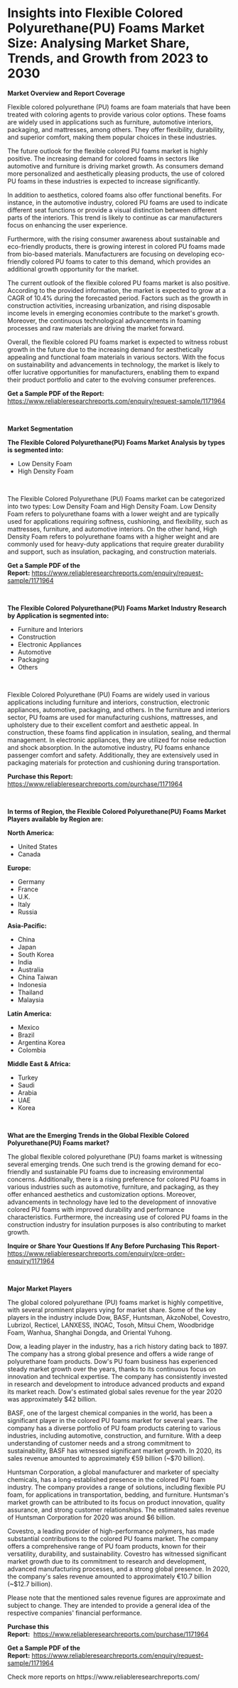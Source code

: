 <p><h1>Insights into Flexible Colored Polyurethane(PU) Foams Market Size: Analysing Market Share, Trends, and Growth from 2023 to 2030</h1></p><p><strong>Market Overview and Report Coverage</strong></p>
<p><p>Flexible colored polyurethane (PU) foams are foam materials that have been treated with coloring agents to provide various color options. These foams are widely used in applications such as furniture, automotive interiors, packaging, and mattresses, among others. They offer flexibility, durability, and superior comfort, making them popular choices in these industries.</p><p>The future outlook for the flexible colored PU foams market is highly positive. The increasing demand for colored foams in sectors like automotive and furniture is driving market growth. As consumers demand more personalized and aesthetically pleasing products, the use of colored PU foams in these industries is expected to increase significantly.</p><p>In addition to aesthetics, colored foams also offer functional benefits. For instance, in the automotive industry, colored PU foams are used to indicate different seat functions or provide a visual distinction between different parts of the interiors. This trend is likely to continue as car manufacturers focus on enhancing the user experience.</p><p>Furthermore, with the rising consumer awareness about sustainable and eco-friendly products, there is growing interest in colored PU foams made from bio-based materials. Manufacturers are focusing on developing eco-friendly colored PU foams to cater to this demand, which provides an additional growth opportunity for the market.</p><p>The current outlook of the flexible colored PU foams market is also positive. According to the provided information, the market is expected to grow at a CAGR of 10.4% during the forecasted period. Factors such as the growth in construction activities, increasing urbanization, and rising disposable income levels in emerging economies contribute to the market's growth. Moreover, the continuous technological advancements in foaming processes and raw materials are driving the market forward.</p><p>Overall, the flexible colored PU foams market is expected to witness robust growth in the future due to the increasing demand for aesthetically appealing and functional foam materials in various sectors. With the focus on sustainability and advancements in technology, the market is likely to offer lucrative opportunities for manufacturers, enabling them to expand their product portfolio and cater to the evolving consumer preferences.</p></p>
<p><strong>Get a Sample PDF of the Report:</strong> <a href="https://www.reliableresearchreports.com/enquiry/request-sample/1171964">https://www.reliableresearchreports.com/enquiry/request-sample/1171964</a></p>
<p>&nbsp;</p>
<p><strong>Market Segmentation</strong></p>
<p><strong>The Flexible Colored Polyurethane(PU) Foams Market Analysis by types is segmented into:</strong></p>
<p><ul><li>Low Density Foam</li><li>High Density Foam</li></ul></p>
<p>&nbsp;</p>
<p><p>The Flexible Colored Polyurethane (PU) Foams market can be categorized into two types: Low Density Foam and High Density Foam. Low Density Foam refers to polyurethane foams with a lower weight and are typically used for applications requiring softness, cushioning, and flexibility, such as mattresses, furniture, and automotive interiors. On the other hand, High Density Foam refers to polyurethane foams with a higher weight and are commonly used for heavy-duty applications that require greater durability and support, such as insulation, packaging, and construction materials.</p></p>
<p><strong>Get a Sample PDF of the Report:</strong>&nbsp;<a href="https://www.reliableresearchreports.com/enquiry/request-sample/1171964">https://www.reliableresearchreports.com/enquiry/request-sample/1171964</a></p>
<p>&nbsp;</p>
<p><strong>The Flexible Colored Polyurethane(PU) Foams Market Industry Research by Application is segmented into:</strong></p>
<p><ul><li>Furniture and Interiors</li><li>Construction</li><li>Electronic Appliances</li><li>Automotive</li><li>Packaging</li><li>Others</li></ul></p>
<p>&nbsp;</p>
<p><p>Flexible Colored Polyurethane (PU) Foams are widely used in various applications including furniture and interiors, construction, electronic appliances, automotive, packaging, and others. In the furniture and interiors sector, PU foams are used for manufacturing cushions, mattresses, and upholstery due to their excellent comfort and aesthetic appeal. In construction, these foams find application in insulation, sealing, and thermal management. In electronic appliances, they are utilized for noise reduction and shock absorption. In the automotive industry, PU foams enhance passenger comfort and safety. Additionally, they are extensively used in packaging materials for protection and cushioning during transportation.</p></p>
<p><strong>Purchase this Report:</strong>&nbsp; <a href="https://www.reliableresearchreports.com/purchase/1171964">https://www.reliableresearchreports.com/purchase/1171964</a></p>
<p>&nbsp;</p>
<p><strong>In terms of Region, the Flexible Colored Polyurethane(PU) Foams Market Players available by Region are:</strong></p>
<p>
    <p> <strong> North America: </strong>
        <ul>
            <li>United States</li>
            <li>Canada</li>
        </ul>
        </p> 
    <p> <strong> Europe: </strong>
        <ul>
            <li>Germany</li>
            <li>France</li>
            <li>U.K.</li>
            <li>Italy</li>
            <li>Russia</li>
        </ul>
        </p> 
    <p> <strong> Asia-Pacific: </strong>
        <ul>
            <li>China</li>
            <li>Japan</li>
            <li>South Korea</li>
            <li>India</li>
            <li>Australia</li>
            <li>China Taiwan</li>
            <li>Indonesia</li>
            <li>Thailand</li>
            <li>Malaysia</li>
        </ul>
        </p> 
    <p> <strong> Latin America: </strong>
        <ul>
            <li>Mexico</li>
            <li>Brazil</li>
            <li>Argentina Korea</li>
            <li>Colombia</li>
        </ul>
        </p> 
    <p> <strong> Middle East & Africa: </strong>
        <ul>
            <li>Turkey</li>
            <li>Saudi</li>
            <li>Arabia</li>
            <li>UAE</li>
            <li>Korea</li>
        </ul>
    </p>
    </p>
<p>&nbsp;</p>
<p><strong>What are the Emerging Trends in the Global Flexible Colored Polyurethane(PU) Foams market?</strong></p>
<p><p>The global flexible colored polyurethane (PU) foams market is witnessing several emerging trends. One such trend is the growing demand for eco-friendly and sustainable PU foams due to increasing environmental concerns. Additionally, there is a rising preference for colored PU foams in various industries such as automotive, furniture, and packaging, as they offer enhanced aesthetics and customization options. Moreover, advancements in technology have led to the development of innovative colored PU foams with improved durability and performance characteristics. Furthermore, the increasing use of colored PU foams in the construction industry for insulation purposes is also contributing to market growth.</p></p>
<p><strong>Inquire or Share Your Questions If Any Before Purchasing This Report</strong>- <a href="https://www.reliableresearchreports.com/enquiry/pre-order-enquiry/1171964">https://www.reliableresearchreports.com/enquiry/pre-order-enquiry/1171964</a></p>
<p>&nbsp;</p>
<p><strong>Major Market Players</strong></p>
<p><p>The global colored polyurethane (PU) foams market is highly competitive, with several prominent players vying for market share. Some of the key players in the industry include Dow, BASF, Huntsman, AkzoNobel, Covestro, Lubrizol, Recticel, LANXESS, INOAC, Tosoh, Mitsui Chem, Woodbridge Foam, Wanhua, Shanghai Dongda, and Oriental Yuhong.</p><p>Dow, a leading player in the industry, has a rich history dating back to 1897. The company has a strong global presence and offers a wide range of polyurethane foam products. Dow's PU foam business has experienced steady market growth over the years, thanks to its continuous focus on innovation and technical expertise. The company has consistently invested in research and development to introduce advanced products and expand its market reach. Dow's estimated global sales revenue for the year 2020 was approximately $42 billion.</p><p>BASF, one of the largest chemical companies in the world, has been a significant player in the colored PU foams market for several years. The company has a diverse portfolio of PU foam products catering to various industries, including automotive, construction, and furniture. With a deep understanding of customer needs and a strong commitment to sustainability, BASF has witnessed significant market growth. In 2020, its sales revenue amounted to approximately €59 billion (~$70 billion).</p><p>Huntsman Corporation, a global manufacturer and marketer of specialty chemicals, has a long-established presence in the colored PU foam industry. The company provides a range of solutions, including flexible PU foam, for applications in transportation, bedding, and furniture. Huntsman's market growth can be attributed to its focus on product innovation, quality assurance, and strong customer relationships. The estimated sales revenue of Huntsman Corporation for 2020 was around $6 billion.</p><p>Covestro, a leading provider of high-performance polymers, has made substantial contributions to the colored PU foams market. The company offers a comprehensive range of PU foam products, known for their versatility, durability, and sustainability. Covestro has witnessed significant market growth due to its commitment to research and development, advanced manufacturing processes, and a strong global presence. In 2020, the company's sales revenue amounted to approximately €10.7 billion (~$12.7 billion).</p><p>Please note that the mentioned sales revenue figures are approximate and subject to change. They are intended to provide a general idea of the respective companies' financial performance.</p></p>
<p><strong>Purchase this Report:</strong>&nbsp;&nbsp;<a href="https://www.reliableresearchreports.com/purchase/1171964">https://www.reliableresearchreports.com/purchase/1171964</a></p>
<p></p>
<p><strong>Get a Sample PDF of the Report:</strong>&nbsp;<a href="https://www.reliableresearchreports.com/enquiry/request-sample/1171964">https://www.reliableresearchreports.com/enquiry/request-sample/1171964</a></p>
<p>Check more reports on https://www.reliableresearchreports.com/</p>